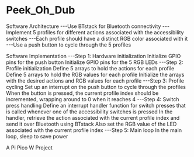 # Peek_Oh_Dub

Software Architecture
---Use BTstack for Bluetooth connectivity
---Implement 5 profiles for different actions associated with the accessibility switches
---Each profile should have a distinct RGB color associated with it
---Use a push button to cycle through the 5 profiles

Software Implementation
---Step 1: Hardware initialization
         Initialize GPIO pins for the push button
         Initialize GPIO pins for the 5 RGB LEDs
---Step 2: Profile initialization
         Define 5 arrays to hold the actions for each profile
         Define 5 arrays to hold the RGB values for each profile
         Initialize the arrays with the desired actions and RGB values for each profile
---Step 3: Profile cycling
         Set up an interrupt on the push button to cycle through the profiles
         When the button is pressed, the current profile index should be incremented, wrapping around to 0 when it reaches 4
---Step 4: Switch press handling
         Define an interrupt handler function for switch presses that is called whenever one of the accessibility switches is pressed
         In the handler, retrieve the action associated with the current profile index and send it over Bluetooth using BTstack
         Also set the RGB value of the LED associated with the current profile index
---Step 5: Main loop
         In the main loop, sleep to save power

A Pi Pico W Project
